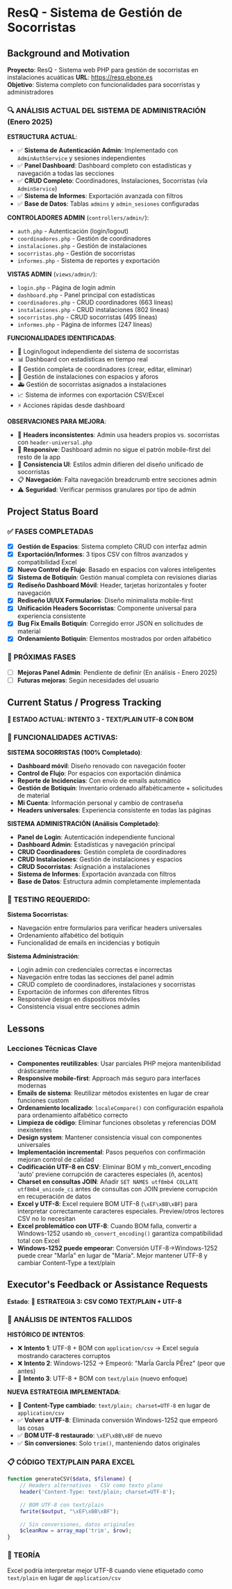 # ResQ - Sistema de Gestión de Socorristas

## Background and Motivation

**Proyecto**: ResQ - Sistema web PHP para gestión de socorristas en instalaciones acuáticas
**URL**: https://resq.ebone.es  
**Objetivo**: Sistema completo con funcionalidades para socorristas y administradores

### 🔍 **ANÁLISIS ACTUAL DEL SISTEMA DE ADMINISTRACIÓN** (Enero 2025)

**ESTRUCTURA ACTUAL**:
- ✅ **Sistema de Autenticación Admin**: Implementado con `AdminAuthService` y sesiones independientes
- ✅ **Panel Dashboard**: Dashboard completo con estadísticas y navegación a todas las secciones
- ✅ **CRUD Completo**: Coordinadores, Instalaciones, Socorristas (vía `AdminService`)
- ✅ **Sistema de Informes**: Exportación avanzada con filtros
- ✅ **Base de Datos**: Tablas `admins` y `admin_sesiones` configuradas

**CONTROLADORES ADMIN** (`controllers/admin/`):
- `auth.php` - Autenticación (login/logout)
- `coordinadores.php` - Gestión de coordinadores
- `instalaciones.php` - Gestión de instalaciones  
- `socorristas.php` - Gestión de socorristas
- `informes.php` - Sistema de reportes y exportación

**VISTAS ADMIN** (`views/admin/`):
- `login.php` - Página de login admin
- `dashboard.php` - Panel principal con estadísticas
- `coordinadores.php` - CRUD coordinadores (663 líneas)
- `instalaciones.php` - CRUD instalaciones (802 líneas)
- `socorristas.php` - CRUD socorristas (495 líneas)
- `informes.php` - Página de informes (247 líneas)

**FUNCIONALIDADES IDENTIFICADAS**:
- 🔐 Login/logout independiente del sistema de socorristas
- 📊 Dashboard con estadísticas en tiempo real
- 👥 Gestión completa de coordinadores (crear, editar, eliminar)
- 🏢 Gestión de instalaciones con espacios y aforos
- 🚑 Gestión de socorristas asignados a instalaciones
- 📈 Sistema de informes con exportación CSV/Excel
- ⚡ Acciones rápidas desde dashboard

**OBSERVACIONES PARA MEJORA**:
- 🎨 **Headers inconsistentes**: Admin usa headers propios vs. socorristas con `header-universal.php`
- 📱 **Responsive**: Dashboard admin no sigue el patrón mobile-first del resto de la app
- 🔄 **Consistencia UI**: Estilos admin difieren del diseño unificado de socorristas
- 📋 **Navegación**: Falta navegación breadcrumb entre secciones admin
- ⚠️ **Seguridad**: Verificar permisos granulares por tipo de admin

## Project Status Board

### ✅ **FASES COMPLETADAS**
- [x] **Gestión de Espacios**: Sistema completo CRUD con interfaz admin
- [x] **Exportación/Informes**: 3 tipos CSV con filtros avanzados y compatibilidad Excel
- [x] **Nuevo Control de Flujo**: Basado en espacios con valores inteligentes
- [x] **Sistema de Botiquín**: Gestión manual completa con revisiones diarias
- [x] **Rediseño Dashboard Móvil**: Header, tarjetas horizontales y footer navegación
- [x] **Rediseño UI/UX Formularios**: Diseño minimalista mobile-first
- [x] **Unificación Headers Socorristas**: Componente universal para experiencia consistente
- [x] **Bug Fix Emails Botiquín**: Corregido error JSON en solicitudes de material
- [x] **Ordenamiento Botiquín**: Elementos mostrados por orden alfabético

### 🔄 **PRÓXIMAS FASES**
- [ ] **Mejoras Panel Admin**: Pendiente de definir (En análisis - Enero 2025)
- [ ] **Futuras mejoras**: Según necesidades del usuario

## Current Status / Progress Tracking

**🎯 ESTADO ACTUAL: INTENTO 3 - TEXT/PLAIN UTF-8 CON BOM**

### 🎯 **FUNCIONALIDADES ACTIVAS**:

**SISTEMA SOCORRISTAS (100% Completado)**:
- **Dashboard móvil**: Diseño renovado con navegación footer
- **Control de Flujo**: Por espacios con exportación dinámica
- **Reporte de Incidencias**: Con envío de emails automático
- **Gestión de Botiquín**: Inventario ordenado alfabéticamente + solicitudes de material
- **Mi Cuenta**: Información personal y cambio de contraseña
- **Headers universales**: Experiencia consistente en todas las páginas

**SISTEMA ADMINISTRACIÓN (Análisis Completado)**:
- **Panel de Login**: Autenticación independiente funcional
- **Dashboard Admin**: Estadísticas y navegación principal
- **CRUD Coordinadores**: Gestión completa de coordinadores
- **CRUD Instalaciones**: Gestión de instalaciones y espacios
- **CRUD Socorristas**: Asignación a instalaciones
- **Sistema de Informes**: Exportación avanzada con filtros
- **Base de Datos**: Estructura admin completamente implementada

### 🧪 **TESTING REQUERIDO**:

**Sistema Socorristas**:
- Navegación entre formularios para verificar headers universales
- Ordenamiento alfabético del botiquín
- Funcionalidad de emails en incidencias y botiquín

**Sistema Administración**:
- Login admin con credenciales correctas e incorrectas
- Navegación entre todas las secciones del panel admin
- CRUD completo de coordinadores, instalaciones y socorristas
- Exportación de informes con diferentes filtros
- Responsive design en dispositivos móviles
- Consistencia visual entre secciones admin

## Lessons

### Lecciones Técnicas Clave
- **Componentes reutilizables**: Usar parciales PHP mejora mantenibilidad drásticamente
- **Responsive mobile-first**: Approach más seguro para interfaces modernas
- **Emails de sistema**: Reutilizar métodos existentes en lugar de crear funciones custom
- **Ordenamiento localizado**: `localeCompare()` con configuración española para ordenamiento alfabético correcto
- **Limpieza de código**: Eliminar funciones obsoletas y referencias DOM inexistentes
- **Design system**: Mantener consistencia visual con componentes universales
- **Implementación incremental**: Pasos pequeños con confirmación mejoran control de calidad
- **Codificación UTF-8 en CSV**: Eliminar BOM y mb_convert_encoding 'auto' previene corrupción de caracteres especiales (ñ, acentos)
- **Charset en consultas JOIN**: Añadir `SET NAMES utf8mb4 COLLATE utf8mb4_unicode_ci` antes de consultas con JOIN previene corrupción en recuperación de datos
- **Excel y UTF-8**: Excel requiere BOM UTF-8 (`\xEF\xBB\xBF`) para interpretar correctamente caracteres especiales. Preview/otros lectores CSV no lo necesitan
- **Excel problemático con UTF-8**: Cuando BOM falla, convertir a Windows-1252 usando `mb_convert_encoding()` garantiza compatibilidad total con Excel
- **Windows-1252 puede empeorar**: Conversión UTF-8→Windows-1252 puede crear "MarÍa" en lugar de "María". Mejor mantener UTF-8 y cambiar Content-Type a text/plain

## Executor's Feedback or Assistance Requests

**Estado**: 🎯 **ESTRATEGIA 3: CSV COMO TEXT/PLAIN + UTF-8**

### 🎯 **ANÁLISIS DE INTENTOS FALLIDOS**

**HISTÓRICO DE INTENTOS**:
- ❌ **Intento 1**: UTF-8 + BOM con `application/csv` → Excel seguía mostrando caracteres corruptos
- ❌ **Intento 2**: Windows-1252 → Empeoró: "MarÍa GarcÍa PÉrez" (peor que antes)
- 🎯 **Intento 3**: UTF-8 + BOM con `text/plain` (nuevo enfoque)

**NUEVA ESTRATEGIA IMPLEMENTADA**:
- 🔄 **Content-Type cambiado**: `text/plain; charset=UTF-8` en lugar de `application/csv`
- ✅ **Volver a UTF-8**: Eliminada conversión Windows-1252 que empeoró las cosas
- ✅ **BOM UTF-8 restaurado**: `\xEF\xBB\xBF` de nuevo
- ✅ **Sin conversiones**: Solo `trim()`, manteniendo datos originales

### 📋 **CÓDIGO TEXT/PLAIN PARA EXCEL**

```php
function generateCSV($data, $filename) {
    // Headers alternativos - CSV como texto plano
    header('Content-Type: text/plain; charset=UTF-8');
    
    // BOM UTF-8 con text/plain
    fwrite($output, "\xEF\xBB\xBF");
    
    // Sin conversiones, datos originales
    $cleanRow = array_map('trim', $row);
}
```

### 🧪 **TEORÍA**
Excel podría interpretar mejor UTF-8 cuando viene etiquetado como `text/plain` en lugar de `application/csv` 